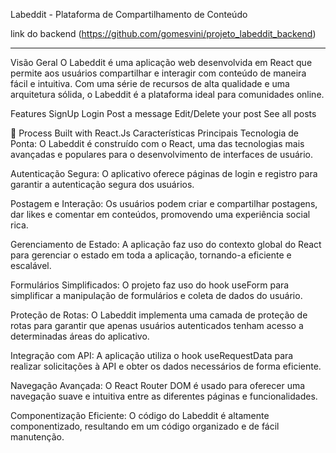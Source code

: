 Labeddit - Plataforma de Compartilhamento de Conteúdo

link do backend (https://github.com/gomesvini/projeto_labeddit_backend)
___
Visão Geral
O Labeddit é uma aplicação web desenvolvida em React que permite aos usuários compartilhar e interagir com conteúdo de maneira fácil e intuitiva. Com uma série de recursos de alta qualidade e uma arquitetura sólida, o Labeddit é a plataforma ideal para comunidades online.

Features
SignUp
Login
Post a message
Edit/Delete your post
See all posts


📰 Process
Built with
React.Js
Características Principais
Tecnologia de Ponta: O Labeddit é construído com o React, uma das tecnologias mais avançadas e populares para o desenvolvimento de interfaces de usuário.

Autenticação Segura: O aplicativo oferece páginas de login e registro para garantir a autenticação segura dos usuários.

Postagem e Interação: Os usuários podem criar e compartilhar postagens, dar likes e comentar em conteúdos, promovendo uma experiência social rica.

Gerenciamento de Estado: A aplicação faz uso do contexto global do React para gerenciar o estado em toda a aplicação, tornando-a eficiente e escalável.

Formulários Simplificados: O projeto faz uso do hook useForm para simplificar a manipulação de formulários e coleta de dados do usuário.

Proteção de Rotas: O Labeddit implementa uma camada de proteção de rotas para garantir que apenas usuários autenticados tenham acesso a determinadas áreas do aplicativo.

Integração com API: A aplicação utiliza o hook useRequestData para realizar solicitações à API e obter os dados necessários de forma eficiente.

Navegação Avançada: O React Router DOM é usado para oferecer uma navegação suave e intuitiva entre as diferentes páginas e funcionalidades.

Componentização Eficiente: O código do Labeddit é altamente componentizado, resultando em um código organizado e de fácil manutenção.
